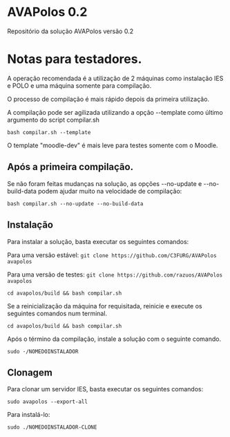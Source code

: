 # AVAPolos 0.2
Repositório da solução AVAPolos versão 0.2

# Notas para testadores.

A operação recomendada é a utilização de 2 máquinas como instalação IES e POLO e uma máquina somente para compilação.

O processo de compilação é mais rápido depois da primeira utilização.

A compilação pode ser agilizada utilizando a opção --template como último argumento do script compilar.sh

`bash compilar.sh --template`

O template "moodle-dev" é mais leve para testes somente com o Moodle.

## Após a primeira compilação.

Se não foram feitas mudanças na solução, as opções --no-update e --no-build-data podem ajudar muito na velocidade de compilação:

`bash compilar.sh --no-update --no-build-data`

## Instalação
Para instalar a solução, basta executar os seguintes comandos:

Para uma versão estável:
`git clone https://github.com/C3FURG/AVAPolos avapolos`

Para uma versão de testes:
`git clone https://github.com/razuos/AVAPolos avapolos`

`cd avapolos/build && bash compilar.sh`

Se a reinicialização da máquina for requisitada, reinicie e execute os seguintes comandos num terminal.

`cd avapolos/build && bash compilar.sh`

Após o término da compilação, instale a solução com o seguinte comando.

`sudo ·/NOMEDOINSTALADOR`

## Clonagem
Para clonar um servidor IES, basta executar os seguintes comandos:

`sudo avapolos --export-all`

Para instalá-lo:

`sudo ./NOMEDOINSTALADOR-CLONE`
